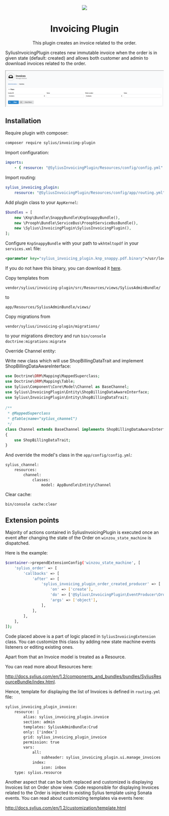 <p align="center">
    <a href="https://sylius.com" target="_blank">
        <img src="https://demo.sylius.com/assets/shop/img/logo.png" />
    </a>
</p>

<h1 align="center">Invoicing Plugin</h1>

<p align="center">This plugin creates an invoice related to the order.</p>

SyliusInvoicingPlugin creates new immutable invoice when the order is in given state (default: created) and allows
both customer and admin to download invoices related to the order.

![Screenshot showing invoice browsing page in administration panel](docs/screenshot.png)

## Installation

Require plugin with composer:

```bash
composer require sylius/invoicing-plugin
```

Import configuration:

```yaml
imports:
    - { resource: "@SyliusInvoicingPlugin/Resources/config/config.yml" }
```

Import routing:

```yaml
sylius_invoicing_plugin:
    resource: "@SyliusInvoicingPlugin/Resources/config/app/routing.yml"
```

Add plugin class to your `AppKernel`:

```php
$bundles = [
    new \Knp\Bundle\SnappyBundle\KnpSnappyBundle(),
    new \Prooph\Bundle\ServiceBus\ProophServiceBusBundle(),
    new \Sylius\InvoicingPlugin\SyliusInvoicingPlugin(),
];
```

Configure `KnpSnappyBundle` with your path to `wkhtmltopdf` in your `services.xml` file:

```xml
<parameter key="sylius_invoicing_plugin.knp_snappy.pdf.binary">/usr/local/bin/wkhtmltopdf</parameter>
```

If you do not have this binary, you can download it [here](https://wkhtmltopdf.org/downloads.html).

Copy templates from

```
vendor/sylius/invoicing-plugin/src/Resources/views/SyliusAdminBundle/
```
to
```
app/Resources/SyliusAdminBundle/views/
```

Copy migrations from

```
vendor/sylius/invoicing-plugin/migrations/
```
to your migrations directory and run `bin/console doctrine:migrations:migrate`

Override Channel entity:

Write new class which will use ShopBillingDataTrait and implement ShopBillingDataAwareInterface:

```php
use Doctrine\ORM\Mapping\MappedSuperclass;
use Doctrine\ORM\Mapping\Table;
use Sylius\Component\Core\Model\Channel as BaseChannel;
use Sylius\InvoicingPlugin\Entity\ShopBillingDataAwareInterface;
use Sylius\InvoicingPlugin\Entity\ShopBillingDataTrait;

/**
 * @MappedSuperclass
 * @Table(name="sylius_channel")
 */
class Channel extends BaseChannel implements ShopBillingDataAwareInterface
{
    use ShopBillingDataTrait;
}

```

And override the model's class in the `app/config/config.yml`:

```
sylius_channel:
    resources:
        channel:
            classes:
                model: AppBundle\Entity\Channel
```

Clear cache:

```bash
bin/console cache:clear
```

## Extension points

Majority of actions contained in SyliusInvoicingPlugin is executed once an event after changing the state of
the Order on `winzou_state_machine` is dispatched.

Here is the example:

```bash
$container->prependExtensionConfig('winzou_state_machine', [
    'sylius_order' => [
        'callbacks' => [
            'after' => [
                'sylius_invoicing_plugin_order_created_producer' => [
                    'on' => ['create'],
                    'do' => ['@Sylius\InvoicingPlugin\EventProducer\OrderPlacedProducer', '__invoke'],
                    'args' => ['object'],
                ],
            ],
        ],
    ],
]);
```

Code placed above is a part of logic placed in `SyliusInvoicingExtension` class.
You can customize this class by adding new state machine events listeners or editing existing ones.

Apart from that an Invoice model is treated as a Resource.

You can read more about Resources here:

<http://docs.sylius.com/en/1.2/components_and_bundles/bundles/SyliusResourceBundle/index.html>.

Hence, template for displaying the list of Invoices is defined in `routing.yml` file:

```
sylius_invoicing_plugin_invoice:
    resource: |
        alias: sylius_invoicing_plugin.invoice
        section: admin
        templates: SyliusAdminBundle:Crud
        only: ['index']
        grid: sylius_invoicing_plugin_invoice
        permission: true
        vars:
            all:
                subheader: sylius_invoicing_plugin.ui.manage_invoices
            index:
                icon: inbox
    type: sylius.resource
```

Another aspect that can be both replaced and customized is displaying Invoices list on Order show view.
Code responsible for displaying Invoices related to the Order is injected to existing Sylius template using
Sonata events. You can read about customizing templates via events here:

<http://docs.sylius.com/en/1.2/customization/template.html>
